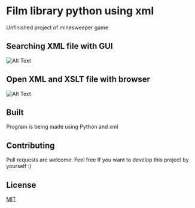 # Film library python using xml

Unfinished project of minesweeper game



## Searching XML file with GUI
![Alt Text](http://g.recordit.co/RCLi1YXV1d.gif)

## Open XML and XSLT file with browser
![Alt Text](http://g.recordit.co/vSvfS4dHqS.gif)

## Built

Program is being made using Python and xml

## Contributing
Pull requests are welcome. Feel free If you want to develop this project by yourself :)

## License
[MIT](https://choosealicense.com/licenses/mit/)
